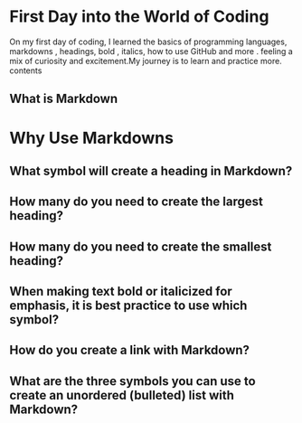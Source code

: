 # First Day  into the World of Coding

On my first day of coding, I learned the basics of programming languages, markdowns , headings, bold , italics, how to use GitHub and more .  feeling a mix of curiosity and excitement.My journey is to learn and  practice more.
 contents
 ## What is Markdown
 
 # Why Use Markdowns
 
## What symbol will create a heading in Markdown?

## How many do you need to create the largest heading?

## How many do you need to create the smallest heading?

## When making text bold or italicized for emphasis, it is best practice to use which symbol?

## How do you create a link with Markdown?

## What are the three symbols you can use to create an unordered (bulleted) list with Markdown?

 
